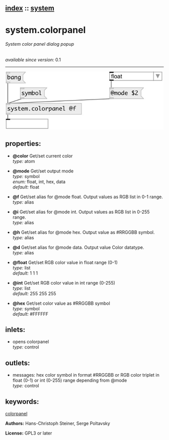 [index](index.html) :: [system](category_system.html)
---

# system.colorpanel

###### System color panel dialog popup

*available since version:* 0.1

---




[![example](../examples/img/system.colorpanel.jpg)](../examples/pd/system.colorpanel.pd)







## properties:

* **@color** 
Get/set current color<br>
_type:_ atom<br>

* **@mode** 
Get/set output mode<br>
_type:_ symbol<br>
_enum:_ float, int, hex, data<br>
_default:_ float<br>

* **@f** 
Get/set alias for @mode float. Output values as RGB list in 0-1 range.<br>
_type:_ alias<br>

* **@i** 
Get/set alias for @mode int. Output values as RGB list in 0-255 range.<br>
_type:_ alias<br>

* **@h** 
Get/set alias for @mode hex. Output value as #RRGGBB symbol.<br>
_type:_ alias<br>

* **@d** 
Get/set alias for @mode data. Output value Color datatype.<br>
_type:_ alias<br>

* **@float** 
Get/set RGB color value in float range (0-1)<br>
_type:_ list<br>
_default:_ 1 1 1<br>

* **@int** 
Get/set RGB color value in int range (0-255)<br>
_type:_ list<br>
_default:_ 255 255 255<br>

* **@hex** 
Get/set color value as #RRGGBB symbol<br>
_type:_ symbol<br>
_default:_ #FFFFFF<br>



## inlets:

* opens colorpanel<br>
_type:_ control



## outlets:

* messages: hex color symbol in format #RRGGBB or RGB color triplet in float (0-1) or int (0-255) range depending from @mode<br>
_type:_ control



## keywords:

[colorpanel](keywords/colorpanel.html)






**Authors:** Hans-Christoph Steiner, Serge Poltavsky




**License:** GPL3 or later





